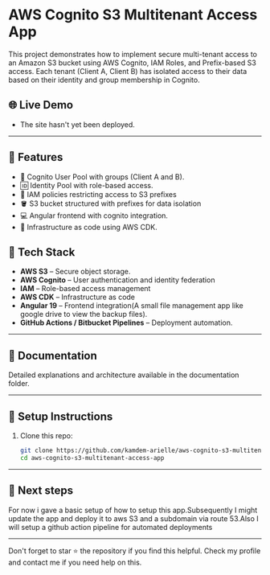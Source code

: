  # AWS Cognito S3 Multitenant Access App

This project demonstrates how to implement secure multi-tenant access to an Amazon S3 bucket using AWS Cognito, IAM Roles, and Prefix-based S3 access. Each tenant (Client A, Client B) has isolated access to their data based on their identity and group membership in Cognito.

## 🌐 Live Demo
- The site hasn't yet been deployed.

---

## 🚀 Features
- 🔐 Cognito User Pool with groups (Client A and B).
- 🆔 Identity Pool with role-based access.
- 🎯 IAM policies restricting access to S3 prefixes
- 🪣 S3 bucket structured with prefixes for data isolation
- 💻 Angular frontend with cognito integration.
- 🧱 Infrastructure as code using AWS CDK.

## 🔧 Tech Stack
- **AWS S3** – Secure object storage.
- **AWS Cognito** – User authentication and identity federation
- **IAM** – Role-based access management
- **AWS CDK** – Infrastructure as code
- **Angular 19** – Frontend integration(A small file management app like google drive to view the backup files).
- **GitHub Actions / Bitbucket Pipelines** – Deployment automation.

---

## 📖 Documentation
Detailed explanations and architecture available in the documentation folder.

---

## 📌 Setup Instructions

1. Clone this repo:

    ```bash
   git clone https://github.com/kamdem-arielle/aws-cognito-s3-multitenant-access-app.git
   cd aws-cognito-s3-multitenant-access-app
   
   ```

---
## 📌 Next steps

For now i gave a basic setup of how to setup this app.Subsequently I might update the app and deploy it to aws S3 and a subdomain via route 53.Also I will setup a github action pipeline for automated deployments 

---

Don't forget to star ⭐️ the repository if you find this helpful.
Check my profile and contact me if you need help on this.
